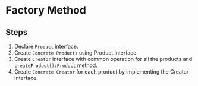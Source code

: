 # Factory Method
## Steps
1. Declare `Product` interface.
2. Create `Concrete Products` using Product interface.
3. Create `Creator` interface with common operation for all the products and `createProduct():Product` method.
4. Create `Concrete Creator` for each product by implementing the Creator interface.